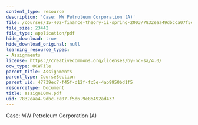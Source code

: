 ```yaml
---
content_type: resource
description: 'Case: MW Petroleum Corporation (A)'
file: /courses/15-402-finance-theory-ii-spring-2003/7832eaa49dbcca07f5d69e86492ad437_assign10mw.pdf
file_size: 23442
file_type: application/pdf
hide_download: true
hide_download_original: null
learning_resource_types:
- Assignments
license: https://creativecommons.org/licenses/by-nc-sa/4.0/
ocw_type: OCWFile
parent_title: Assignments
parent_type: CourseSection
parent_uid: 47739ec7-f45f-d12f-fc5e-4ab9950bd1f5
resourcetype: Document
title: assign10mw.pdf
uid: 7832eaa4-9dbc-ca07-f5d6-9e86492ad437
---
```

Case: MW Petroleum Corporation (A)